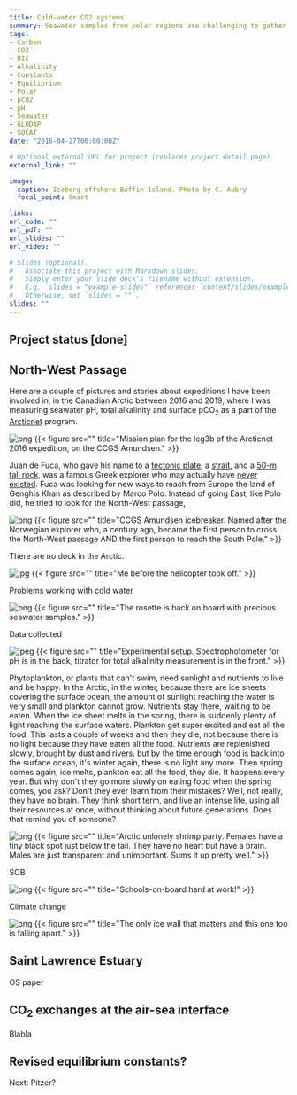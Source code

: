 ```yaml
---
title: Cold-water CO2 systems
summary: Seawater samples from polar regions are challenging to gather. In turn, this lack of data makes CO<sub>2</sub>-system predictions in cold, polar waters poorly constrained and uncertain.
tags:
- Carbon
- CO2
- DIC
- Alkalinity
- Constants
- Equilibrium
- Polar
- pCO2
- pH
- Seawater
- GLODAP
- SOCAT
date: "2016-04-27T00:00:00Z"

# Optional external URL for project (replaces project detail page).
external_link: ""

image:
  caption: Iceberg offshore Baffin Island. Photo by C. Aubry
  focal_point: Smart

links:
url_code: ""
url_pdf: ""
url_slides: ""
url_video: ""

# Slides (optional).
#   Associate this project with Markdown slides.
#   Simply enter your slide deck's filename without extension.
#   E.g. `slides = "example-slides"` references `content/slides/example-slides.md`.
#   Otherwise, set `slides = ""`.
slides: ""
---
```


## Project status [**done**]



## **North-West Passage**

Here are a couple of pictures and stories about expeditions I have been involved in, in the Canadian Arctic between 2016 and 2019, where I was measuring seawater pH, total alkalinity and surface pCO<sub>2</sub> as a part of the [Arcticnet](https://arcticnet.ulaval.ca/) program.

![png](./leg3_2016.png)
{{< figure src="" title="Mission plan for the leg3b of the Arcticnet 2016 expedition, on the CCGS Amundsen." >}}

Juan de Fuca, who gave his name to a [tectonic plate](https://www.nationalgeographic.com/science/2019/07/tectonic-plate-dying-oregon-why-matters/), a [strait](https://www.worldatlas.com/aatlas/infopage/juandefuca.htm), and a [50-m tall rock](https://www.mountainproject.com/route/113155505/fuca-pillar), was a famous Greek explorer who may actually have [never existed](https://en.wikipedia.org/wiki/Juan_de_Fuca#Controversy). Fuca was looking for new ways to reach from Europe the land of Genghis Khan as described by Marco Polo. Instead of going East, like Polo did, he tried to look for the North-West passage,  

![png](./amundsen.png)
{{< figure src="" title="CCGS Amundsen icebreaker. Named after the Norwegian explorer who, a century ago, became the first person to cross the North-West passage AND the first person to reach the South Pole." >}}

There are no dock in the Arctic. 

![jpg](./Olivier.jpg)
{{< figure src="" title="Me before the helicopter took off." >}}

Problems working with cold water

![png](./rosette.png)
{{< figure src="" title="The rosette is back on board with precious seawater samples." >}}

Data collected

![jpeg](./setup.jpeg)
{{< figure src="" title="Experimental setup. Spectrophotometer for pH is in the back, titrator for total alkalinity measurement is in the front." >}}


Phytoplankton, or plants that can't swim, need sunlight and nutrients to live and be happy. In the Arctic, in the winter, because there are ice sheets covering the surface ocean, the amount of sunlight reaching the water is very small and plankton cannot grow. Nutrients stay there, waiting to be eaten. When the ice sheet melts in the spring, there is suddenly plenty of light reaching the surface waters. Plankton get super excited and eat all the food. This lasts a couple of weeks and then they die, not because there is no light because they have eaten all the food. Nutrients are replenished slowly, brought by dust and rivers, but by the time enough food is back into the surface ocean, it's winter again, there is no light any more. Then spring comes again, ice melts, plankton eat all the food, they die. It happens every year. But why don't they go more slowly on eating food when the spring comes, you ask? Don't they ever learn from their mistakes? Well, not really, they have no brain. They think short term, and live an intense life, using all their resources at once, without thinking about future generations. Does that remind you of someone?

![png](./shrimp_party.png)
{{< figure src="" title="Arctic unlonely shrimp party. Females have a tiny black spot just below the tail. They have no heart but have a brain. Males are just transparent and unimportant. Sums it up pretty well." >}}

SOB

![png](./sob.png)
{{< figure src="" title="Schools-on-board hard at work!" >}}

Climate change

![png](./the_wall.png)
{{< figure src="" title="The only ice wall that matters and this one too is falling apart." >}}

## Saint Lawrence Estuary

OS paper

## CO<sub>2</sub> exchanges at the air-sea interface

Blabla

## Revised equilibrium constants?

Next: Pitzer?
